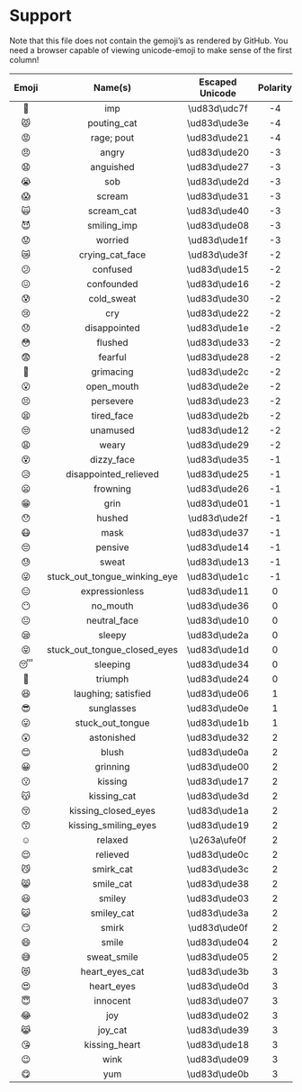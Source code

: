 # Support

Note that this file does not contain the gemoji’s as rendered
by GitHub.  You need a browser capable of viewing unicode-emoji
to make sense of the first column!

| Emoji |            Name(s)           | Escaped Unicode | Polarity |
| :---: | :--------------------------: | :-------------: | :------: |
|   👿   |              imp             |   \ud83d\udc7f  |    -4    |
|   😾   |          pouting_cat         |   \ud83d\ude3e  |    -4    |
|   😡   |          rage; pout          |   \ud83d\ude21  |    -4    |
|   😠   |             angry            |   \ud83d\ude20  |    -3    |
|   😧   |           anguished          |   \ud83d\ude27  |    -3    |
|   😭   |              sob             |   \ud83d\ude2d  |    -3    |
|   😱   |            scream            |   \ud83d\ude31  |    -3    |
|   🙀   |          scream_cat          |   \ud83d\ude40  |    -3    |
|   😈   |          smiling_imp         |   \ud83d\ude08  |    -3    |
|   😟   |            worried           |   \ud83d\ude1f  |    -3    |
|   😿   |        crying_cat_face       |   \ud83d\ude3f  |    -2    |
|   😕   |           confused           |   \ud83d\ude15  |    -2    |
|   😖   |          confounded          |   \ud83d\ude16  |    -2    |
|   😰   |          cold_sweat          |   \ud83d\ude30  |    -2    |
|   😢   |              cry             |   \ud83d\ude22  |    -2    |
|   😞   |         disappointed         |   \ud83d\ude1e  |    -2    |
|   😳   |            flushed           |   \ud83d\ude33  |    -2    |
|   😨   |            fearful           |   \ud83d\ude28  |    -2    |
|   😬   |           grimacing          |   \ud83d\ude2c  |    -2    |
|   😮   |          open_mouth          |   \ud83d\ude2e  |    -2    |
|   😣   |           persevere          |   \ud83d\ude23  |    -2    |
|   😫   |          tired_face          |   \ud83d\ude2b  |    -2    |
|   😒   |           unamused           |   \ud83d\ude12  |    -2    |
|   😩   |             weary            |   \ud83d\ude29  |    -2    |
|   😵   |          dizzy_face          |   \ud83d\ude35  |    -1    |
|   😥   |     disappointed_relieved    |   \ud83d\ude25  |    -1    |
|   😦   |           frowning           |   \ud83d\ude26  |    -1    |
|   😁   |             grin             |   \ud83d\ude01  |    -1    |
|   😯   |            hushed            |   \ud83d\ude2f  |    -1    |
|   😷   |             mask             |   \ud83d\ude37  |    -1    |
|   😔   |            pensive           |   \ud83d\ude14  |    -1    |
|   😓   |             sweat            |   \ud83d\ude13  |    -1    |
|   😜   | stuck_out_tongue_winking_eye |   \ud83d\ude1c  |    -1    |
|   😑   |        expressionless        |   \ud83d\ude11  |     0    |
|   😶   |           no_mouth           |   \ud83d\ude36  |     0    |
|   😐   |         neutral_face         |   \ud83d\ude10  |     0    |
|   😪   |            sleepy            |   \ud83d\ude2a  |     0    |
|   😝   | stuck_out_tongue_closed_eyes |   \ud83d\ude1d  |     0    |
|   😴   |           sleeping           |   \ud83d\ude34  |     0    |
|   😤   |            triumph           |   \ud83d\ude24  |     0    |
|   😆   |      laughing; satisfied     |   \ud83d\ude06  |     1    |
|   😎   |          sunglasses          |   \ud83d\ude0e  |     1    |
|   😛   |       stuck_out_tongue       |   \ud83d\ude1b  |     1    |
|   😲   |          astonished          |   \ud83d\ude32  |     2    |
|   😊   |             blush            |   \ud83d\ude0a  |     2    |
|   😀   |           grinning           |   \ud83d\ude00  |     2    |
|   😗   |            kissing           |   \ud83d\ude17  |     2    |
|   😽   |          kissing_cat         |   \ud83d\ude3d  |     2    |
|   😚   |      kissing_closed_eyes     |   \ud83d\ude1a  |     2    |
|   😙   |     kissing_smiling_eyes     |   \ud83d\ude19  |     2    |
|   ☺️  |            relaxed           |   \u263a\ufe0f  |     2    |
|   😌   |           relieved           |   \ud83d\ude0c  |     2    |
|   😼   |           smirk_cat          |   \ud83d\ude3c  |     2    |
|   😸   |           smile_cat          |   \ud83d\ude38  |     2    |
|   😃   |            smiley            |   \ud83d\ude03  |     2    |
|   😺   |          smiley_cat          |   \ud83d\ude3a  |     2    |
|   😏   |             smirk            |   \ud83d\ude0f  |     2    |
|   😄   |             smile            |   \ud83d\ude04  |     2    |
|   😅   |          sweat_smile         |   \ud83d\ude05  |     2    |
|   😻   |        heart_eyes_cat        |   \ud83d\ude3b  |     3    |
|   😍   |          heart_eyes          |   \ud83d\ude0d  |     3    |
|   😇   |           innocent           |   \ud83d\ude07  |     3    |
|   😂   |              joy             |   \ud83d\ude02  |     3    |
|   😹   |            joy_cat           |   \ud83d\ude39  |     3    |
|   😘   |         kissing_heart        |   \ud83d\ude18  |     3    |
|   😉   |             wink             |   \ud83d\ude09  |     3    |
|   😋   |              yum             |   \ud83d\ude0b  |     3    |
